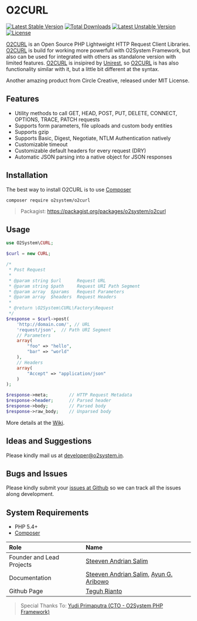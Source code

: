 O2CURL
=====
[![Latest Stable Version](https://poser.pugx.org/o2system/o2curl/v/stable)](https://packagist.org/packages/o2system/o2curl) [![Total Downloads](https://poser.pugx.org/o2system/o2curl/downloads)](https://packagist.org/packages/o2system/o2curl) [![Latest Unstable Version](https://poser.pugx.org/o2system/o2curl/v/unstable)](https://packagist.org/packages/o2system/o2curl) [![License](https://poser.pugx.org/o2system/o2curl/license)](https://packagist.org/packages/o2system/o2curl)

[O2CURL][3] is an Open Source PHP Lightweight HTTP Request Client Libraries. 
[O2CURL][3] is build for working more powerfull with O2System Framework, but also can be used for integrated with others as standalone version with limited features.
[O2CURL][3] is insipired by [Unirest][10], so [O2CURL][2] is has also functionality similar with it, but a little bit different at the syntax.

Another amazing product from Circle Creative, released under MIT License.

Features
--------
- Utility methods to call GET, HEAD, POST, PUT, DELETE, CONNECT, OPTIONS, TRACE, PATCH requests
- Supports form parameters, file uploads and custom body entities
- Supports gzip
- Supports Basic, Digest, Negotiate, NTLM Authentication natively
- Customizable timeout
- Customizable default headers for every request (DRY)
- Automatic JSON parsing into a native object for JSON responses

Installation
------------
The best way to install O2CURL is to use [Composer][9]
```
composer require o2system/o2curl
```
> Packagist: [https:\/\/packagist.org\/packages\/o2system\/o2curl](https://packagist.org/packages/o2system/o2curl)

Usage
-----
```php
use O2System\CURL;

$curl = new CURL;

/*
 * Post Request
 *
 * @param string $url      Request URL
 * @param string $path     Request URI Path Segment
 * @param array  $params   Request Parameters
 * @param array  $headers  Request Headers
 *
 * @return \O2System\CURL\Factory\Request
 */
$response = $curl->post(
    'http://domain.com/', // URL
    'request/json',  // Path URI Segment
    // Parameters
    array(
        "foo" => "hello", 
        "bar" => "world"
    ), 
    // Headers
    array(
        "Accept" => "application/json"
    )
);

$response->meta;        // HTTP Request Metadata
$response->header;      // Parsed header
$response->body;        // Parsed body
$response->raw_body;    // Unparsed body
```

More details at the [Wiki](http://github.com/circlecreative/o2curl/wiki).

Ideas and Suggestions
---------------------
Please kindly mail us at [developer@o2system.in][7].

Bugs and Issues
---------------
Please kindly submit your [issues at Github][5] so we can track all the issues along development.

System Requirements
-------------------
- PHP 5.4+
- [Composer][9]

| Role | Name |
| :--- | :--- |
| Founder and Lead Projects | [Steeven Andrian Salim](http://steevenz.com) |
| Documentation | [Steeven Andrian Salim](http://steevenz.com), [Ayun G. Aribowo](http://ayun.co) |
| Github Page | [Teguh Rianto](http://teguhrianto.tk) |
> Special Thanks To: [Yudi Primaputra \(CTO - O2System PHP Framework\)](http://o2system.io/xpartacvs)

[1]: http://circle-creative.com
[2]: http://o2system.in
[3]: http://o2system.in/features/standalone/o2curl
[4]: http://o2system.in/features/standalone/o2curl/license
[5]: http://github.com/circlecreative/o2curl/issues
[6]: https://packagist.org/packages/o2system/o2curl
[7]: http://steevenz.com
[8]: mailto:developer@o2system.in
[9]: https://getcomposer.org
[10]: http://unirest.io
